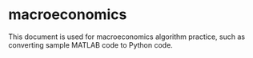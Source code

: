 # macroeconomics
This document is used for macroeconomics algorithm practice, such as converting sample MATLAB code to Python code.
